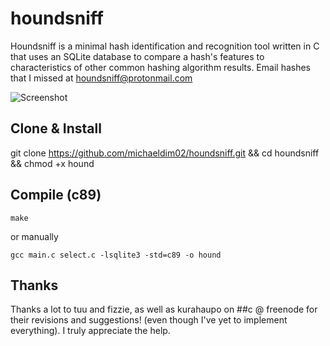 # houndsniff
Houndsniff is a minimal hash identification and recognition tool written in C that uses an SQLite database to compare a hash's features to characteristics of other common hashing algorithm results. Email hashes that I missed at houndsniff@protonmail.com

![Screenshot](https://1.bp.blogspot.com/-NoLj1A28LTk/X25thDwJ2hI/AAAAAAAA8HU/l219Zr9vgCEZlY-GnsDK2VCbBQk6Um_QACLcBGAsYHQ/s16000/hound.png)

Clone & Install
----
git clone https://github.com/michaeldim02/houndsniff.git && cd houndsniff && chmod +x hound

Compile (c89)
----
```
make
```

or manually
```
gcc main.c select.c -lsqlite3 -std=c89 -o hound
```


Thanks
----
Thanks a lot to tuu and fizzie, as well as kurahaupo on ##c @ freenode for their revisions and suggestions! (even though I've yet to implement everything). I truly appreciate the help.

